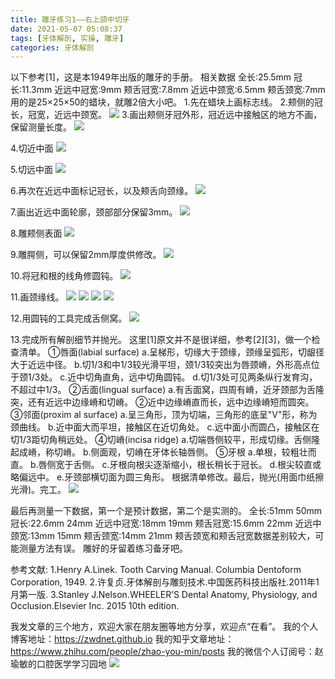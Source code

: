 ```yaml
---
title: 雕牙练习1——右上颌中切牙
date: 2021-05-07 05:08:37
tags: [牙体解剖, 实操, 雕牙]
categories: 牙体解剖
---
```

以下参考[1]，这是本1949年出版的雕牙的手册。
相关数据
全长:25.5mm
冠长:11.3mm
近远中冠宽:9mm
颊舌冠宽:7.8mm
近远中颈宽:6.5mm
颊舌颈宽:7mm
用的是25×25×50的蜡块，就雕2倍大小吧。
1.先在蜡块上画标志线。
2.颊侧的冠长，冠宽，近远中颈宽。
![](https://zymblog-1258069789.cos.ap-chengdu.myqcloud.com/blog0249-toothcarve/01/01.png)
3.画出颊侧牙冠外形，冠近远中接触区的地方不画，保留测量长度。
![](https://zymblog-1258069789.cos.ap-chengdu.myqcloud.com/blog0249-toothcarve/01/02.png)

4.切近中面
![](https://zymblog-1258069789.cos.ap-chengdu.myqcloud.com/blog0249-toothcarve/01/03.png)

5.切远中面
![](https://zymblog-1258069789.cos.ap-chengdu.myqcloud.com/blog0249-toothcarve/01/04.png)

6.再次在近远中面标记冠长，以及颊舌向颈缘。
![](https://zymblog-1258069789.cos.ap-chengdu.myqcloud.com/blog0249-toothcarve/01/05.png)

7.画出近远中面轮廓，颈部部分保留3mm。
![](https://zymblog-1258069789.cos.ap-chengdu.myqcloud.com/blog0249-toothcarve/01/06.png)

8.雕颊侧表面
![](https://zymblog-1258069789.cos.ap-chengdu.myqcloud.com/blog0249-toothcarve/01/07.png)

9.雕腭侧，可以保留2mm厚度供修改。
![](https://zymblog-1258069789.cos.ap-chengdu.myqcloud.com/blog0249-toothcarve/01/08.png)

10.将冠和根的线角修圆钝。
![](https://zymblog-1258069789.cos.ap-chengdu.myqcloud.com/blog0249-toothcarve/01/09.png)

11.画颈缘线。
![](https://zymblog-1258069789.cos.ap-chengdu.myqcloud.com/blog0249-toothcarve/01/10.png)
![](https://zymblog-1258069789.cos.ap-chengdu.myqcloud.com/blog0249-toothcarve/01/11.png)
![](https://zymblog-1258069789.cos.ap-chengdu.myqcloud.com/blog0249-toothcarve/01/12.png)
![](https://zymblog-1258069789.cos.ap-chengdu.myqcloud.com/blog0249-toothcarve/01/13.png)

12.用圆钝的工具完成舌侧窝。
![](https://zymblog-1258069789.cos.ap-chengdu.myqcloud.com/blog0249-toothcarve/01/14.png)

13.完成所有解剖细节并抛光。
这里[1]原文并不是很详细，参考[2][3]，做一个检查清单。
①唇面(labial surface)
a.呈梯形，切缘大于颈缘，颈缘呈弧形，切龈径大于近远中径。
b.切1/3和中1/3较光滑平坦，颈1/3较突出为唇颈嵴，外形高点位于颈1/3处。
c.近中切角直角，远中切角圆钝。
d.切1/3处可见两条纵行发育沟，不超过中1/3。
②舌面(lingual surface)
a.有舌面窝，四周有嵴，近牙颈部为舌隆突，还有近远中边缘嵴和切嵴。
②近中边缘嵴直而长，远中边缘嵴短而圆突。
③邻面(proxim
al surface)
a.呈三角形，顶为切端，三角形的底呈"V"形，称为颈曲线。
b.近中面大而平坦，接触区在近切角处。
c.远中面小而圆凸，接触区在切1/3距切角稍远处。
④切嵴(incisa ridge)
a.切端唇侧较平，形成切缘。舌侧隆起成嵴，称切嵴。
b.侧面观，切嵴在牙体长轴唇侧。
⑤牙根
a.单根，较粗壮而直。
b.唇侧宽于舌侧。
c.牙根向根尖逐渐缩小，根长稍长于冠长。
d.根尖较直或略偏远中。
e.牙颈部横切面为圆三角形。
根据清单修改。最后，抛光(用面巾纸擦光滑)。完工。
![](https://zymblog-1258069789.cos.ap-chengdu.myqcloud.com/blog0249-toothcarve/01/15.gif)

最后再测量一下数据，第一个是预计数据，第二个是实测的。
全长:51mm 50mm
冠长:22.6mm 24mm
近远中冠宽:18mm 19mm
颊舌冠宽:15.6mm 22mm
近远中颈宽:13mm 15mm
颊舌颈宽:14mm 21mm
颊舌颈宽和颊舌冠宽数据差别较大，可能测量方法有误。
雕好的牙留着练习备牙吧。




参考文献:
1.Henry A.Linek. Tooth Carving Manual. Columbia Dentoform Corporation, 1949.
2.许复贞.牙体解剖与雕刻技术.中国医药科技出版社.2011年1月第一版.
3.Stanley J.Nelson.WHEELER’S Dental Anatomy, Physiology, and Occlusion.Elsevier Inc. 2015 10th edition.






我发文章的三个地方，欢迎大家在朋友圈等地方分享，欢迎点“在看”。
我的个人博客地址：https://zwdnet.github.io
我的知乎文章地址： https://www.zhihu.com/people/zhao-you-min/posts
我的微信个人订阅号：赵瑜敏的口腔医学学习园地
![](https://zymblog-1258069789.cos.ap-chengdu.myqcloud.com/other/wx.jpg)